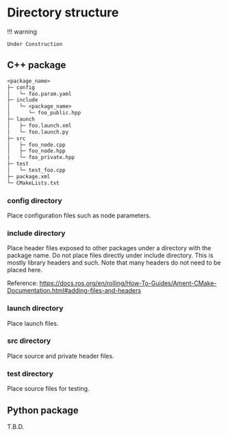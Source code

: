# Directory structure

!!! warning

    Under Construction

## C++ package

```txt
<package_name>
├─ config
│   └─ foo.param.yaml
├─ include
│   └─ <package_name>
│      └─ foo_public.hpp
├─ launch
│   ├─ foo.launch.xml
│   └─ foo.launch.py
├─ src
│   ├─ foo_node.cpp
│   ├─ foo_node.hpp
│   └─ foo_private.hpp
├─ test
│   └─ test_foo.cpp
├─ package.xml
└─ CMakeLists.txt
```

### config directory

Place configuration files such as node parameters.

### include directory

Place header files exposed to other packages under a directory with the package name. Do not place files directly under include directory.
This is mostly library headers and such. Note that many headers do not need to be placed here.

Reference: <https://docs.ros.org/en/rolling/How-To-Guides/Ament-CMake-Documentation.html#adding-files-and-headers>

### launch directory

Place launch files.

### src directory

Place source and private header files.

### test directory

Place source files for testing.

## Python package

T.B.D.
